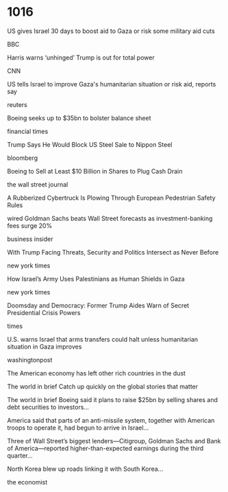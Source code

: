 # 1016

US gives Israel 30 days to boost aid to Gaza or risk some military aid cuts

BBC


Harris warns ‘unhinged’ Trump is out for total power

CNN

US tells Israel to improve Gaza's humanitarian situation or risk aid, reports say

reuters

Boeing seeks up to $35bn to bolster balance sheet

financial times

Trump Says He Would Block US Steel Sale to Nippon Steel

bloomberg

Boeing to Sell at Least $10 Billion in Shares to Plug Cash Drain


the wall street journal

A Rubberized Cybertruck Is Plowing Through European Pedestrian Safety Rules

wired
Goldman Sachs beats Wall Street forecasts as investment-banking fees surge 20%

business insider

With Trump Facing Threats, Security and Politics Intersect as Never Before

new york times

How Israel’s Army Uses Palestinians as Human Shields in Gaza

new york times

Doomsday and Democracy: Former Trump Aides Warn of Secret Presidential Crisis Powers

times

U.S. warns Israel that arms transfers could halt unless humanitarian situation in Gaza improves


washingtonpost

The American economy has left other rich countries in the dust


The world in brief
Catch up quickly on the global stories that matter


The world in brief
Boeing said it plans to raise $25bn by selling shares and debt securities to investors...

America said that parts of an anti-missile system, together with American troops to operate it, had begun to arrive in Israel...

Three of Wall Street’s biggest lenders—Citigroup, Goldman Sachs and Bank of America—reported higher-than-expected earnings during the third quarter...

North Korea blew up roads linking it with South Korea...





the economist
